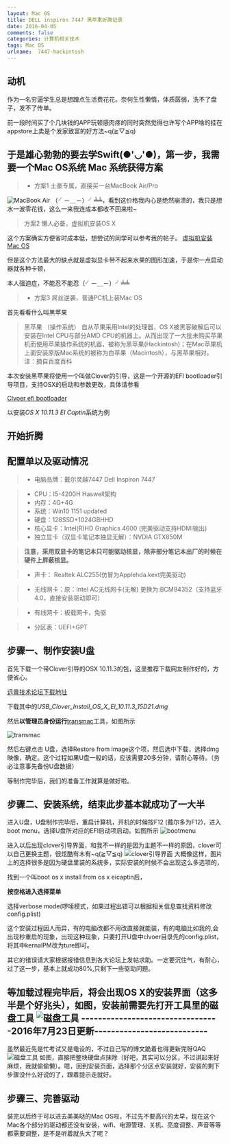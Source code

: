 ```yaml
---
layout: Mac OS
title: DELL inspiron 7447 黑苹果折腾记录
date: 2016-04-05
comments: false
categories: 计算机相关技术
tags: Mac OS
urlname:  7447-hackintosh
---
```

动机
---
作为一名穷逼学生总是想蹭点生活费花花。奈何生性懒惰，体质孱弱，洗不了盘子，发不了传单。

前一段时间买了个几块钱的APP玩顿感肉疼的同时突然觉得也许写个APP啥的挂在appstore上卖是个发家致富的好方法~q(≧▽≦q)

于是雄心勃勃的要去学Swift(●'◡'●)，第一步，我需要一个Mac OS系统
Mac 系统获得方案
---

<!-- more -->

> * 方案1 土豪专属，直接买一台MacBook Air/Pro

![MacBook Air](http://images.apple.com/macbook-air/images/overview_hero_hero_2x.jpg)
（╯－＿－）╯╧╧，看到这价格我内心是绝然崩溃的，我只是想水一波零花钱，这么一来我连成本都收不回来啦~
>方案2 懒人必备，虚拟机安装OS X

这个方案确实方便省时成本低，想尝试的同学可以参考我的帖子。
[虚拟机安装Mac OS](http://fcc.cumt.edu.cn/forum.php?mod=viewthread&tid=58)

但是这个方法最大的缺点就是虚拟显卡带不起来水果的图形加速，于是你一点启动器就各种卡顿，

本人强迫症，不能忍不能忍（╯－＿－）╯╧╧
> * 方案3 屌丝逆袭，普通PC机上装Mac OS

首先看看什么叫黑苹果
>黑苹果 （操作系统） 
自从苹果采用Intel的处理器，OS X被黑客破解后可以安装在Intel CPU与部分AMD CPU的机器上。从而出现了一大批未购买苹果机而使用苹果操作系统的机器，被称为黑苹果(Hackintosh)；在Mac苹果机上面安装原版Mac系统的被称为白苹果（Macintosh），与黑苹果相对。
注：摘自百度百科

本次安装黑苹果将使用一个叫做Clover的引导，这是一个开源的EFI bootloader引导项目，支持OSX的启动和参数更改，具体请参看

[Clvoer efi bootloader](https://sourceforge.net/projects/cloverefiboot/)


以安装*OS X 10.11.3 EI Captin*系统为例

开始折腾
----
配置单以及驱动情况
----
> * 电脑品牌：戴尔灵越7447 Dell Inspiron 7447

> * CPU：I5-4200H Haswell架构
> * 内存：4G+4G
> * 系统：Win10 1151 updated
> * 硬盘：128SSD+1024GBHHD
> * 核心显卡：Intel(R)HD Graphics 4600 (完美驱动支持HDMI输出)
> * 独立显卡（双显卡笔记本独显无解）：NVDIA GTX850M 

>**注意，采用双显卡的笔记本只可能驱动核显，除非部分笔记本出厂的时候在硬件上屏蔽核显。** 

> * 声卡： Realtek ALC255(仿冒为Applehda.kext完美驱动)
 
> * 无线网卡：原：Intel AC无线网卡(无解) 更换为:BCM94352（支持蓝牙4.0，直接安装驱动即可）

> * 有线网卡：板载网卡，免驱
 
> * 分区表：UEFI+GPT

步骤一、制作安装U盘
---
首先下载一个带Clover引导的OSX 10.11.3的包，这里推荐下载网友制作好的，方便省心。

[远景技术论坛下载地址](http://bbs.pcbeta.com/viewthread-1670310-1-1.html)

下载其中的*USB_Clover_Install_OS_X_El_10.11.3_15D21.dmg*

然后**以管理员身份运行**[transmac](http://www.acutesystems.com/scrtm.htm)工具，如图所示

![transmac](http://www.acutesystems.com/images/tmscr.gif)

然后右键点击 U盘，选择Restore from image这个项，然后选中下载，选择dmg映像，确定。这个过程如果U盘一般的话，应该需要20多分钟，请耐心等待。（务必注意事先备份U盘数据）

等制作完毕后，我们的准备工作就算是做好啦。

步骤二、安装系统，结束此步基本就成功了一大半
---
进入U盘，U盘制作完毕后，重启计算机，开机的时候按F12 (戴尔多为F12)，进入boot menu，选择U盘所对应的EFI启动项启动。如图所示
![bootmenu](../../../../img/bootmenu.png)

进入以后出现clover引导界面，和我不一样的是因为主题不一样的原因，clover可以自己更换主题，很炫酷有木有~q(≧▽≦q)
![clover引导界面](http://cdn.pcbeta.attachment.inimc.com/data/attachment/album/201403/02/13595029lk2q26fxf36s2s.png)
大概像这样，图片上的选择很多是因为硬盘里装的系统多，实际安装的时候不会出现这么多选项的，

找到一个叫boot os x install from os x eicaptin后，

**按空格进入选择菜单**

选择verbose mode(啰嗦模式，如果过程出错可以根据相关信息查找资料修改config.plist)

这个安装过程因人而异，有的电脑改都不用改直接就能装，有的电脑比如我的,会出现秒重启的现象，出现这种现象，只要打开U盘中clvoer目录先的config.plist，将其中kernalPM改为ture即可。

其它的错误请大家根据报错信息到各大论坛上发帖求助。一定要沉住气，有耐心，过了这一步，基本上就成功80%,只剩下一些驱动问题。

等加载过程完毕后，将会出现OS X的安装界面（这多半是个好兆头），如图，安装前需要先打开工具里的磁盘工具
![磁盘工具](http://images.weiphone.net/data/attachment/forum/201401/09/100220nr44orrv8farro0c.jpg)
---------------------------------2016年7月23日更新---------------------------
-
虽然最近先是忙考试又是电设的，不过自己写的博文跪着也得更新完呀QAQ
![磁盘工具](/img/Disk.png)
如图，直接把整块硬盘点抹除（好吧，其实可以分区，不过讲起来好麻烦，我就偷偷懒）。嗯，回到安装页面，选择那个分区点安装就好，安装的剩下步骤没什么好说的了，跟着提示走就好。

步骤三、完善驱动
---
装完以后终于可以进去美美哒的Mac OS啦，不过先不要高兴的太早，现在这个Mac各个部分的驱动都还没有安装，wifi、电源管理、关机、亮度调整、声音等等都需要调整，是不是听着就头大了呢？
